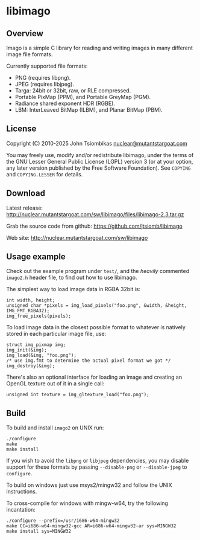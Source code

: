 libimago
========

Overview
--------
Imago is a simple C library for reading and writing images in many different
image file formats.

Currently supported file formats:
 * PNG (requires libpng).
 * JPEG (requires libjpeg).
 * Targa: 24bit or 32bit, raw, or RLE compressed.
 * Portable PixMap (PPM), and Portable GreyMap (PGM).
 * Radiance shared exponent HDR (RGBE).
 * LBM: InterLeaved BitMap (ILBM), and Planar BitMap (PBM).

License
-------
Copyright (C) 2010-2025 John Tsiombikas <nuclear@mutantstargoat.com>

You may freely use, modify and/or redistribute libimago, under the terms of the
GNU Lesser General Public License (LGPL) version 3 (or at your option, any
later version published by the Free Software Foundation). See `COPYING` and
`COPYING.LESSER` for details.

Download
--------
Latest release: http://nuclear.mutantstargoat.com/sw/libimago/files/libimago-2.3.tar.gz

Grab the source code from github: https://github.com/jtsiomb/libimago

Web site: http://nuclear.mutantstargoat.com/sw/libimago

Usage example
-------------

Check out the example program under `test/`, and the *heavily*
commented `imago2.h` header file, to find out how to use libimago.

The simplest way to load image data in RGBA 32bit is:

    int width, height;
    unsigned char *pixels = img_load_pixels("foo.png", &width, &height, IMG_FMT_RGBA32);
    img_free_pixels(pixels);

To load image data in the closest possible format to whatever is natively
stored in each particular image file, use:

    struct img_pixmap img;
    img_init(&img);
    img_load(&img, "foo.png");
    /* use img.fmt to determine the actual pixel format we got */
    img_destroy(&img);

There's also an optional interface for loading an image and creating an OpenGL
texture out of it in a single call:

    unsigned int texture = img_gltexture_load("foo.png");

Build
-----
To build and install `imago2` on UNIX run:

    ./configure
    make
    make install

If you wish to avoid the `libpng` or `libjpeg` dependencies, you may disable
support for these formats by passing `--disable-png` or `--disable-jpeg` to
`configure`.

To build on windows just use msys2/mingw32 and follow the UNIX instructions.

To cross-compile for windows with mingw-w64, try the following incantation:

    ./configure --prefix=/usr/i686-w64-mingw32
    make CC=i686-w64-mingw32-gcc AR=i686-w64-mingw32-ar sys=MINGW32
    make install sys=MINGW32
